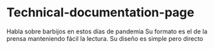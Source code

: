 # Technical-documentation-page
Habla sobre barbijos en estos días de pandemia
Su formato es el de la prensa manteniendo fácil la lectura.
Su diseño es simple pero directo
